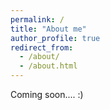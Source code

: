 ```yaml
---
permalink: /
title: "About me"
author_profile: true
redirect_from: 
  - /about/
  - /about.html
---
```


Coming soon.... :)
